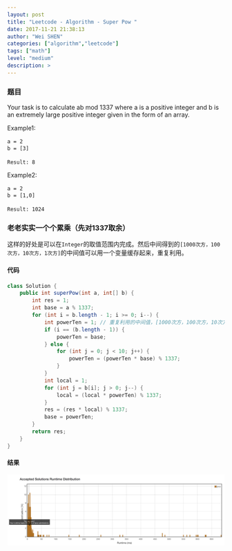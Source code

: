 ```yaml
---
layout: post
title: "Leetcode - Algorithm - Super Pow "
date: 2017-11-21 21:38:13
author: "Wei SHEN"
categories: ["algorithm","leetcode"]
tags: ["math"]
level: "medium"
description: >
---
```


### 题目
Your task is to calculate ab mod 1337 where a is a positive integer and b is an extremely large positive integer given in the form of an array.

Example1:
```
a = 2
b = [3]

Result: 8
```

Example2:
```
a = 2
b = [1,0]

Result: 1024
```

### 老老实实一个个累乘（先对1337取余）
这样的好处是可以在`Integer`的取值范围内完成。然后中间得到的`[1000次方，100次方，10次方，1次方]`的中间值可以用一个变量缓存起来，重复利用。

#### 代码
```java
class Solution {
    public int superPow(int a, int[] b) {
        int res = 1;
        int base = a % 1337;
        for (int i = b.length - 1; i >= 0; i--) {
            int powerTen = 1; // 重复利用的中间值，[1000次方，100次方，10次方，1次方]
            if (i == (b.length - 1)) {
                powerTen = base;
            } else {
                for (int j = 0; j < 10; j++) {
                    powerTen = (powerTen * base) % 1337;
                }
            }
            int local = 1;
            for (int j = b[i]; j > 0; j--) {
                local = (local * powerTen) % 1337;
            }
            res = (res * local) % 1337;
            base = powerTen;
        }
        return res;
    }
}
```

#### 结果
![super-pow-1](/images/leetcode/super-pow-1.png)
